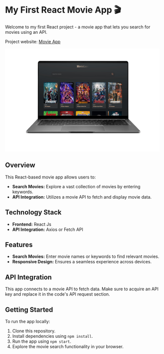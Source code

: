 # My First React Movie App 🎬

Welcome to my first React project - a movie app that lets you search for movies using an API.

Project website: [Movie App](https://mizzath2003.github.io/MovieApp/)

![Movie App](img.png)

## Overview

This React-based movie app allows users to:
- **Search Movies:** Explore a vast collection of movies by entering keywords.
- **API Integration:** Utilizes a movie API to fetch and display movie data.

## Technology Stack

- **Frontend:** React Js
- **API Integration:** Axios or Fetch API

## Features

- **Search Movies:** Enter movie names or keywords to find relevant movies.
- **Responsive Design:** Ensures a seamless experience across devices.

## API Integration

This app connects to a movie API to fetch data. Make sure to acquire an API key and replace it in the code's API request section.

## Getting Started

To run the app locally:
1. Clone this repository.
2. Install dependencies using `npm install`.
3. Run the app using `npm start`.
4. Explore the movie search functionality in your browser.
